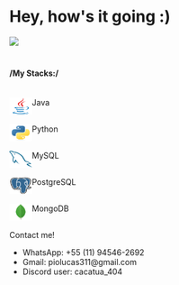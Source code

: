 <h1>Hey, how's it going :)</h1>
<a href="https://github.com/lukasPio">
    <img height="180em" src="https://github-readme-stats.vercel.app/api/top-langs/?username=LukasPio&layout=compact&langs_count=4&theme=midnight-purple"/>
   
  </a>
<div>
  
</div>




<br>
  <h4 align="left">/My Stacks:/</h4>
  <br>
      <div style="display: flex"> 
  <img align="center" alt="Lucas-JAVA" height="30" width="40" src="https://raw.githubusercontent.com/devicons/devicon/master/icons/java/java-original.svg"> Java
  </div>
  <br>
<div style="display: flex"> 
<img align="center" alt="Lucas-PYTHON" height="30" width="40" src="https://raw.githubusercontent.com/devicons/devicon/master/icons/python/python-original.svg">Python</div> 
<div> 
  <br>
  <div style="display: flex"> 
<img align="center" alt="Lucas-MYSQL" height="30" width="40" src="https://raw.githubusercontent.com/devicons/devicon/master/icons/mysql/mysql-original.svg">MySQL</div> 
<div> 
<br>
<div style="display: flex"> 
<img align="center" alt="Lucas-POSTGRESQL" height="30" width="40" src="https://raw.githubusercontent.com/devicons/devicon/master/icons/postgresql/postgresql-original.svg">PostgreSQL</div> 
<br>
<div style="display: flex"> 
<img align="center" alt="Lucas-MONGODB" height="30" width="40" src="https://raw.githubusercontent.com/devicons/devicon/master/icons/mongodb/mongodb-original.svg">MongoDB</div> 
<div> 
<br>
  <span align="center">Contact me!</span>
  <ul>
    <li>WhatsApp: +55 (11) 94546-2692</li>
    <li>Gmail: piolucas311@gmail.com</li>
    <li>Discord user: cacatua_404</li>
  </ul>

</div>

